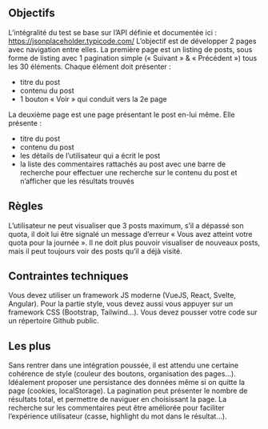 ## Objectifs
L’intégralité du test se base sur l’API définie et documentée ici :
https://jsonplaceholder.typicode.com/
L’objectif est de développer 2 pages avec navigation entre elles.
La première page est un listing de posts, sous forme de listing avec 1
pagination simple (« Suivant » & « Précédent ») tous les 30 éléments.
Chaque élément doit présenter :
- titre du post
- contenu du post
- 1 bouton « Voir » qui conduit vers la 2e
page

La deuxième page est une page présentant le post en-lui même. Elle présente :
- titre du post
- contenu du post
- les détails de l’utilisateur qui a écrit le post
- la liste des commentaires rattachés au post avec une barre de recherche pour
effectuer une recherche sur le contenu du post et n’afficher que les résultats
trouvés


## Règles
L’utilisateur ne peut visualiser que 3 posts maximum, s’il a dépassé son quota,
il doit lui être signalé un message d’erreur « Vous avez atteint votre quota pour
la journée ».
Il ne doit plus pouvoir visualiser de nouveaux posts, mais il peut toujours voir
des posts qu’il a déjà visité.


## Contraintes techniques
Vous devez utiliser un framework JS moderne (VueJS, React, Svelte, Angular).
Pour la partie style, vous devez aussi vous appuyer sur un framework CSS
(Bootstrap, Tailwind...).
Vous devez pousser votre code sur un répertoire Github public.


## Les plus
Sans rentrer dans une intégration poussée, il est attendu une certaine
cohérence de style (couleur des boutons, organisation des pages...).
Idéalement proposer une persistance des données même si on quitte la page
(cookies, localStorage).
La pagination peut présenter le nombre de résultats total, et permettre de
naviguer en choisissant la page.
La recherche sur les commentaires peut être améliorée pour faciliter
l’expérience utilisateur (casse, highlight du mot dans le résultat...).
